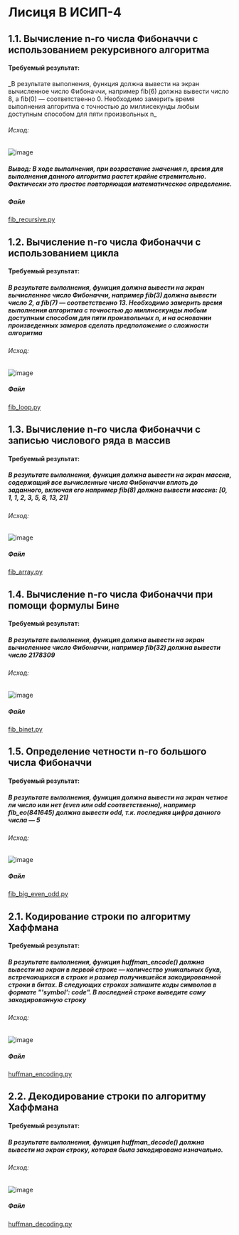 <h1>Лисиця В ИСИП-4</h1>
<h2>1.1. Вычисление n-го числа Фибоначчи с использованием рекурсивного алгоритма</h2> 

<h4>Требуемый результат:</h4>
_В результате выполнения, функция должна вывести на экран вычисленное число Фибоначчи, например fib(6) должна вывести число 8, а fib(0) — соответственно 0.
Необходимо замерить время выполнения алгоритма с точностью до миллисекунды любым доступным способом для пяти произвольных n_
<h6>Исход:</h6>

![image](https://github.com/user-attachments/assets/b261cd7b-c0aa-464c-a47e-f85691753b2e)

<h5>Вывод: В ходе выполнения, при возрастание значения n, время для выполнения данного алгоритма растет крайне стремительно. Фактически это простое повторяющая математическое определение.</h5> 

<h5>Файл</h5>

[fib_recursive.py](https://github.com/lisitsya567/algorithms_practicum/blob/main/fib_recursive.py)


<h2>1.2. Вычисление n-го числа Фибоначчи с использованием цикла</h2>
<h4>Требуемый результат:</h4>
<h5>В результате выполнения, функция должна вывести на экран вычисленное число Фибоначчи, например fib(3) должна вывести число 2, а fib(7) — соответственно 13.
Необходимо замерить время выполнения алгоритма с точностью до миллисекунды любым доступным способом для пяти произвольных n, и на основании произведенных замеров сделать предположение о сложности алгоритма</h5>
<h6>Исход:</h6>

![image](https://github.com/user-attachments/assets/4dab6603-d4ba-4cd6-8d51-268dc3172bf7)

<h5>Файл</h5>

[fib_loop.py](https://github.com/lisitsya567/algorithms_practicum/blob/main/fib_loop.py)

<h2>1.3. Вычисление n-го числа Фибоначчи с записью числового ряда в массив</h2>
<h4>Требуемый результат:</h4>
<h5>В результате выполнения, функция должна вывести на экран массив, содержащий все вычисленные числа Фибоначчи вплоть до заданного, включая его например fib(8) должна вывести массив: [0, 1, 1, 2, 3, 5, 8, 13, 21]</h5>
<h6>Исход:</h6>

![image](https://github.com/user-attachments/assets/ca013386-a890-4f39-b17b-c8ddc1a8bc62)

<h5>Файл</h5>

[fib_array.py](https://github.com/lisitsya567/algorithms_practicum/blob/main/fib_array.py)

<h2>1.4. Вычисление n-го числа Фибоначчи при помощи формулы Бине</h2>
<h4>Требуемый результат:</h4>
<h5>В результате выполнения, функция должна вывести на экран вычисленное число Фибоначчи, например fib(32) должна вывести число 2178309</h5>
<h6>Исход:</h6>

![image](https://github.com/user-attachments/assets/725248d8-a086-4e9f-b359-94ed61d10382)

<h5>Файл</h5>

[fib_binet.py](https://github.com/lisitsya567/algorithms_practicum/blob/main/fib_binet.py)

<h2>1.5. Определение четности n-го большого числа Фибоначчи</h2>
<h4>Требуемый результат:</h4>
<h5>В результате выполнения, функция должна вывести на экран четное ли число или нет (even или odd соответственно), например fib_eo(841645) должна вывести odd, т.к. последняя цифра данного числа — 5</h5>
<h6>Исход:</h6>

![image](https://github.com/user-attachments/assets/10270104-a558-4a4f-ab11-aa772b3ae7df)

<h5>Файл</h5>

[fib_big_even_odd.py](https://github.com/lisitsya567/algorithms_practicum/blob/main/fib_big_even_odd.py)

<h2>2.1. Кодирование строки по алгоритму Хаффмана</h2>
<h4>Требуемый результат:</h4>
<h5>В результате выполнения, функция huffman_encode() должна вывести на экран в первой строке — количество уникальных букв, встречающихся в строке и размер получившейся закодированной строки в битах. В следующих строках запишите коды символов в формате "'symbol': code". В последней строке выведите саму закодированную строку</h5>
<h6>Исход:</h6>

![image](https://github.com/user-attachments/assets/2a96fdea-1b5d-49b3-b220-443fa806112e)

<h5>Файл</h5>

[huffman_encoding.py](https://github.com/lisitsya567/algorithms_practicum/blob/main/huffman_encoding.py)

<h2>2.2. Декодирование строки по алгоритму Хаффмана</h2>
<h4>Требуемый результат:</h4>
<h5>В результате выполнения, функция huffman_decode() должна вывести на экран строку, которая была закодирована изначально.</h5>
<h6>Исход:</h6>

![image](https://github.com/user-attachments/assets/8fd71ef7-42d7-4acd-8b93-69183cb2946f)

<h5>Файл</h5>

[huffman_decoding.py](https://github.com/lisitsya567/algorithms_practicum/blob/main/huffman_decoding.py)





